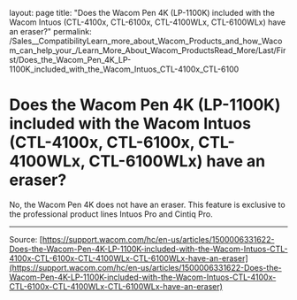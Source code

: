 layout: page
title: "Does the Wacom Pen 4K (LP-1100K) included with the Wacom Intuos (CTL-4100x, CTL-6100x, CTL-4100WLx, CTL-6100WLx) have an eraser?"
permalink: /Sales__CompatibilityLearn_more_about_Wacom_Products_and_how_Wacom_can_help_your_/Learn_More_About_Wacom_ProductsRead_More/Last/First/Does_the_Wacom_Pen_4K_LP-1100K_included_with_the_Wacom_Intuos_CTL-4100x_CTL-6100

# Does the Wacom Pen 4K (LP-1100K) included with the Wacom Intuos (CTL-4100x, CTL-6100x, CTL-4100WLx, CTL-6100WLx) have an eraser?

No, the Wacom Pen 4K does not have an eraser. This feature is exclusive to the professional product lines Intuos Pro and Cintiq Pro.

---
Source: [https://support.wacom.com/hc/en-us/articles/1500006331622-Does-the-Wacom-Pen-4K-LP-1100K-included-with-the-Wacom-Intuos-CTL-4100x-CTL-6100x-CTL-4100WLx-CTL-6100WLx-have-an-eraser](https://support.wacom.com/hc/en-us/articles/1500006331622-Does-the-Wacom-Pen-4K-LP-1100K-included-with-the-Wacom-Intuos-CTL-4100x-CTL-6100x-CTL-4100WLx-CTL-6100WLx-have-an-eraser)
